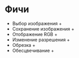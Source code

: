 # Фичи
+ Выбор изображения +
+ Сохранение изображения +
+ Отображение RGB +
+ Изменение разрешения +
+ Обрезка +
+ Обесцвечивание +
